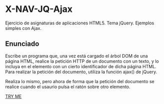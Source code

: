 # X-NAV-JQ-Ajax
Ejercicio de asignaturas de aplicaciones HTML5. Tema jQuery. Ejemplos simples con Ajax.

## Enunciado

Escribe un programa que, una vez está cargado el árbol DOM de una página HTML, realice la petición HTTP de un documento con un texto, y lo incluya en el elemento con un cierto identificador de dicha página HTML. Para realizar la petición del documento, utiliza la función ajax() de jQuery.

Realiza lo mismo, pero ahora de forma que la petición del documento se realice cuando el usaurio pulsa el ratón sobre otro elemento.

[TRY ME](https://evagc.github.io/X-NAV-JQ-Ajax/)
